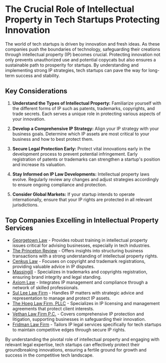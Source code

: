 # The Crucial Role of Intellectual Property in Tech Startups Protecting Innovation

The world of tech startups is driven by innovation and fresh ideas. As these companies push the boundaries of technology, safeguarding their creations through intellectual property (IP) becomes crucial. Protecting innovation not only prevents unauthorized use and potential copycats but also ensures a sustainable path to prosperity for startups. By understanding and implementing strong IP strategies, tech startups can pave the way for long-term success and stability.

## Key Considerations
1. **Understand the Types of Intellectual Property:** Familiarize yourself with the different forms of IP such as patents, trademarks, copyrights, and trade secrets. Each serves a unique role in protecting various aspects of your innovation.

2. **Develop a Comprehensive IP Strategy:** Align your IP strategy with your business goals. Determine which IP assets are most critical to your business and how to best protect them.

3. **Secure Legal Protection Early:** Protect vital innovations early in the development process to prevent potential infringement. Early registration of patents or trademarks can strengthen a startup's position and increase its valuation.

4. **Stay Informed on IP Law Developments:** Intellectual property laws evolve. Regularly review any changes and adjust strategies accordingly to ensure ongoing compliance and protection.

5. **Consider Global Markets:** If your startup intends to operate internationally, ensure that your IP rights are protected in all relevant jurisdictions.

## Top Companies Excelling in Intellectual Property Services
- [Georgetown Law](/dir/georgetown_law) - Provides robust training in intellectual property issues critical for advising businesses, especially in tech industries.
- [The Princeton Review](/dir/the_princeton_review) - Offers insights into structuring business transactions with a strong understanding of intellectual property rights.
- [Cenkus Law](/dir/cenkus_law) - Focuses on copyright and trademark registrations, providing valuable advice in IP disputes.
- [Massingill](/dir/massingill) - Specializes in trademarks and copyrights registration, ensuring brand integrity and legal standing.
- [Axiom Law](/dir/axiom_law) - Integrates IP management and compliance through a network of skilled professionals.
- [Sul Lee Law Firm](/dir/sul_lee_law_firm) - Handles IP matters with strategic advice and representation to manage and protect IP assets.
- [The Hoeg Law Firm, PLLC](/dir/the_hoeg_law_firm_pllc) - Specializes in IP licensing and management agreements that protect client interests.
- [Vethan Law Firm P.C.](/dir/vethan_law_firm_pc) - Covers comprehensive IP protection and litigation, supporting businesses in safeguarding their innovation.
- [Fridman Law Firm](/dir/fridman_law_firm) - Tailors IP legal services specifically for tech startups to maintain competitive edges through secure IP rights.

By understanding the pivotal role of intellectual property and engaging with relevant legal expertise, tech startups can effectively protect their groundbreaking innovations, ensuring a fertile ground for growth and success in the competitive tech landscape.